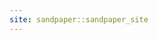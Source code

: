 ```yaml
---
site: sandpaper::sandpaper_site
---
```



[workbench]: https://carpentries.github.io/sandpaper-docs

